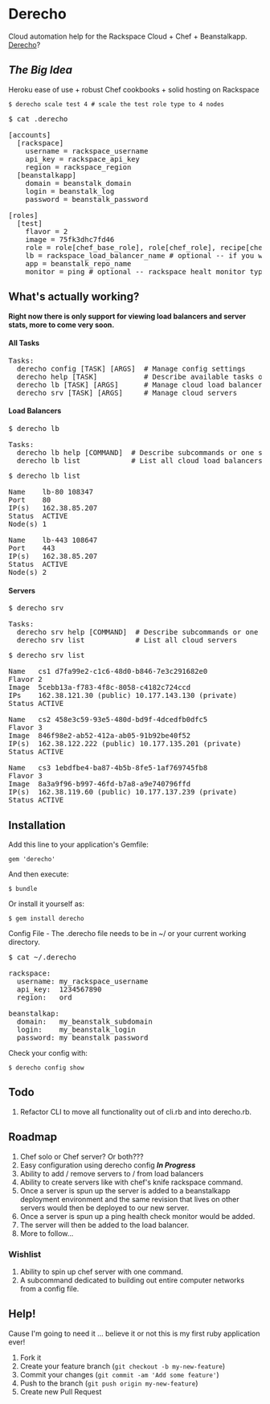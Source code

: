 # Derecho

Cloud automation help for the Rackspace Cloud + Chef + Beanstalkapp.  <a href="http://en.wikipedia.org/wiki/Derecho" target="_blank">Derecho</a>?

## <b><i>The Big Idea</i></b>
Heroku ease of use + robust Chef cookbooks + solid hosting on Rackspace
```
$ derecho scale test 4 # scale the test role type to 4 nodes
```
<pre>
$ cat .derecho

[accounts]
  [rackspace]
    username = rackspace_username
    api_key = rackspace_api_key
    region = rackspace_region
  [beanstalkapp]
    domain = beanstalk_domain
    login = beanstalk_log
    password = beanstalk_password

[roles]
  [test]
    flavor = 2
    image = 75fk3dhc7fd46
    role = role[chef_base_role], role[chef_role], recipe[chef_recipe]
    lb = rackspace_load_balancer_name # optional -- if you want to attach to a load balancer
    app = beanstalk_repo_name
    monitor = ping # optional -- rackspace healt monitor type
</pre>

## What's actually working?

<b>Right now there is only support for viewing load balancers and server stats, more to come very soon.</b>

#### All Tasks
<pre>
Tasks:
  derecho config [TASK] [ARGS]  # Manage config settings
  derecho help [TASK]           # Describe available tasks or one specific task
  derecho lb [TASK] [ARGS]      # Manage cloud load balancers
  derecho srv [TASK] [ARGS]     # Manage cloud servers
</pre>

#### Load Balancers
<pre>
$ derecho lb

Tasks:
  derecho lb help [COMMAND]  # Describe subcommands or one specific subcommand
  derecho lb list            # List all cloud load balancers
</pre>

<pre>
$ derecho lb list

Name    lb-80 108347
Port    80
IP(s)   162.38.85.207
Status  ACTIVE
Node(s) 1

Name    lb-443 108647
Port    443
IP(s)   162.38.85.207
Status  ACTIVE
Node(s) 2
</pre>

#### Servers
<pre>
$ derecho srv

Tasks:
  derecho srv help [COMMAND]  # Describe subcommands or one specific subcommand
  derecho srv list            # List all cloud servers
</pre>

<pre>
$ derecho srv list

Name   cs1 d7fa99e2-c1c6-48d0-b846-7e3c291682e0
Flavor 2
Image  5cebb13a-f783-4f8c-8058-c4182c724ccd
IPs    162.38.121.30 (public) 10.177.143.130 (private)
Status ACTIVE

Name   cs2 458e3c59-93e5-480d-bd9f-4dcedfb0dfc5
Flavor 3
Image  846f98e2-ab52-412a-ab05-91b92be40f52
IP(s)  162.38.122.222 (public) 10.177.135.201 (private)
Status ACTIVE

Name   cs3 1ebdfbe4-ba87-4b5b-8fe5-1af769745fb8
Flavor 3
Image  8a3a9f96-b997-46fd-b7a8-a9e740796ffd
IP(s)  162.38.119.60 (public) 10.177.137.239 (private)
Status ACTIVE
</pre>

## Installation

Add this line to your application's Gemfile:

    gem 'derecho'

And then execute:

    $ bundle

Or install it yourself as:

    $ gem install derecho

Config File - The .derecho file needs to be in ~/ or your current working directory.
<pre>
$ cat ~/.derecho    

rackspace:
  username: my_rackspace_username
  api_key:  1234567890
  region:   ord

beanstalkap:
  domain:   my_beanstalk_subdomain
  login:    my_beanstalk_login
  password: my_beanstalk_password
</pre>

Check your config with:
```
$ derecho config show
```

## Todo

1. Refactor CLI to move all functionality out of cli.rb and into derecho.rb.

## Roadmap

1. Chef solo or Chef server? Or both???
2. Easy configuration using derecho config <b><i>In Progress</i></b>
3. Ability to add / remove servers to / from load balancers
4. Ability to create servers like with chef's knife rackspace command.
5. Once a server is spun up the server is added to a beanstalkapp deployment environment and the same revision that lives on other servers would then be deployed to our new server.
6. Once a server is spun up a ping health check monitor would be added.
7. The server will then be added to the load balancer.
8. More to follow...

### Wishlist

1. Ability to spin up chef server with one command.
2. A subcommand dedicated to building out entire computer networks from a config file.

## Help! 

Cause I'm going to need it ... believe it or not this is my first ruby application ever!

1. Fork it
2. Create your feature branch (`git checkout -b my-new-feature`)
3. Commit your changes (`git commit -am 'Add some feature'`)
4. Push to the branch (`git push origin my-new-feature`)
5. Create new Pull Request
